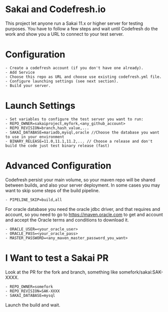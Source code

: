 # Sakai and Codefresh.io

This project let anyone run a Sakai 11.x or higher server for testing purposes.
You have to follow a few steps and wait until Codefresh do the work and show you a URL to connect to your test server.

# Configuration

	- Create a codefresh account (if you don't have one already).
	- Add Service
	- Choose this repo as URL and choose use existing codefresh.yml file.
	- Configure launching settings (see next section).
	- Build your server.

# Launch Settings

	- Set variables to configure the test server you want to run:
	- REPO_OWNER=sakaiproject,myfork,<any_github_account>
	- REPO_REVISION=branch,hash_value,...
	- SAKAI_DATABASE=mariadb,mysql,oracle //Choose the database you want to use in your environment
	- BINARY_RELEASE=11.0,11.1,11.2,... // Choose a release and don't build the code just test binary release (fast)
	
# Advanced Configuration

Codefresh persist your main volume, so your maven repo will be shared between builds, and also your server deployment.
In some cases you may want to skip some steps of the build pipeline.

	- PIPELINE_SKIP=build,all
	
For oracle database you need the oracle jdbc driver, and that requires and account, so you need to go to https://maven.oracle.com to get and account and accept the Oracle terms and conditions to download it.

	- ORACLE_USER=<your_oracle_user>
	- ORACLE_PASS=<your_oracle_pass>
	- MASTER_PASSWORD=<any_maven_master_password_you_want>

# I Want to test a Sakai PR

Look at the PR for the fork and branch, something like somefork/sakai:SAK-XXXX.

	- REPO_OWNER=somefork
	- REPO_REVISION=SAK-XXXX
	- SAKAI_DATABASE=mysql
	
Launch the build and wait.
